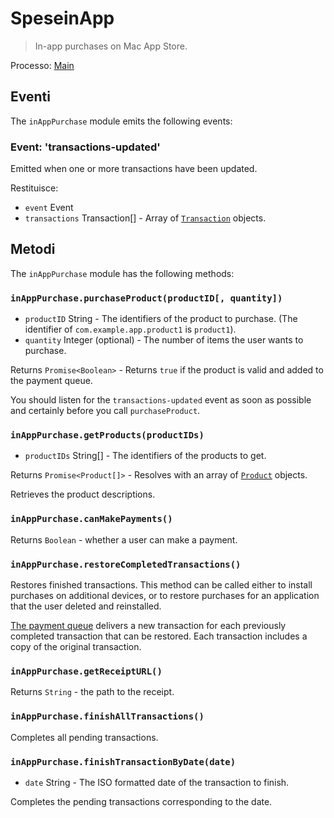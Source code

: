 # SpeseinApp

> In-app purchases on Mac App Store.

Processo: [Main](../glossary.md#main-process)

## Eventi

The `inAppPurchase` module emits the following events:

### Event: 'transactions-updated'

Emitted when one or more transactions have been updated.

Restituisce:

* `event` Event
* `transactions` Transaction[] - Array of [`Transaction`](structures/transaction.md) objects.

## Metodi

The `inAppPurchase` module has the following methods:

### `inAppPurchase.purchaseProduct(productID[, quantity])`

* `productID` String - The identifiers of the product to purchase. (The identifier of `com.example.app.product1` is `product1`).
* `quantity` Integer (optional) - The number of items the user wants to purchase.

Returns `Promise<Boolean>` - Returns `true` if the product is valid and added to the payment queue.

You should listen for the `transactions-updated` event as soon as possible and certainly before you call `purchaseProduct`.

### `inAppPurchase.getProducts(productIDs)`

* `productIDs` String[] - The identifiers of the products to get.

Returns `Promise<Product[]>` - Resolves with an array of [`Product`](structures/product.md) objects.

Retrieves the product descriptions.

### `inAppPurchase.canMakePayments()`

Returns `Boolean` - whether a user can make a payment.

### `inAppPurchase.restoreCompletedTransactions()`

Restores finished transactions. This method can be called either to install purchases on additional devices, or to restore purchases for an application that the user deleted and reinstalled.

[The payment queue](https://developer.apple.com/documentation/storekit/skpaymentqueue?language=objc) delivers a new transaction for each previously completed transaction that can be restored. Each transaction includes a copy of the original transaction.

### `inAppPurchase.getReceiptURL()`

Returns `String` - the path to the receipt.

### `inAppPurchase.finishAllTransactions()`

Completes all pending transactions.

### `inAppPurchase.finishTransactionByDate(date)`

* `date` String - The ISO formatted date of the transaction to finish.

Completes the pending transactions corresponding to the date.
